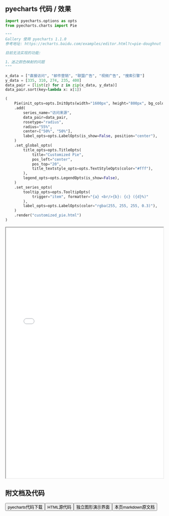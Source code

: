 
## pyecharts 代码 / 效果

```python
import pyecharts.options as opts
from pyecharts.charts import Pie

"""
Gallery 使用 pyecharts 1.1.0
参考地址: https://echarts.baidu.com/examples/editor.html?c=pie-doughnut

目前无法实现的功能:

1、迷之颜色映射的问题
"""

x_data = ["直接访问", "邮件营销", "联盟广告", "视频广告", "搜索引擎"]
y_data = [335, 310, 274, 235, 400]
data_pair = [list(z) for z in zip(x_data, y_data)]
data_pair.sort(key=lambda x: x[1])

(
    Pie(init_opts=opts.InitOpts(width="1600px", height="800px", bg_color="#2c343c"))
    .add(
        series_name="访问来源",
        data_pair=data_pair,
        rosetype="radius",
        radius="55%",
        center=["50%", "50%"],
        label_opts=opts.LabelOpts(is_show=False, position="center"),
    )
    .set_global_opts(
        title_opts=opts.TitleOpts(
            title="Customized Pie",
            pos_left="center",
            pos_top="20",
            title_textstyle_opts=opts.TextStyleOpts(color="#fff"),
        ),
        legend_opts=opts.LegendOpts(is_show=False),
    )
    .set_series_opts(
        tooltip_opts=opts.TooltipOpts(
            trigger="item", formatter="{a} <br/>{b}: {c} ({d}%)"
        ),
        label_opts=opts.LabelOpts(color="rgba(255, 255, 255, 0.3)"),
    )
    .render("customized_pie.html")
)

```

<iframe width="100%" height="800px" src="/pyecharts/Pie/customized_pie.html"></iframe>

## 附文档及代码

<a href="https://cdn.jsdelivr.net/gh/wfy-belief/python/docs/pyecharts/Pie/customized_pie.py"><button class="mybutton">pyecharts代码下载</button></a><a href="https://cdn.jsdelivr.net/gh/wfy-belief/python/docs/pyecharts/Pie/customized_pie.html"><button class="mybutton">HTML源代码</button></a><a href="https://python.wfyblog.cn/pyecharts/Pie/customized_pie.html"><button class="mybutton">独立图形演示界面</button></a><a href="https://cdn.jsdelivr.net/gh/wfy-belief/python/docs/pyecharts/Pie/customized_pie.md"><button class="mybutton">本页markdown原文档</button></a>